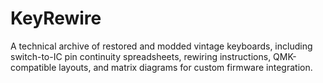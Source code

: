 # KeyRewire
A technical archive of restored and modded vintage keyboards, including switch-to-IC pin continuity spreadsheets, rewiring instructions, QMK-compatible layouts, and matrix diagrams for custom firmware integration.
